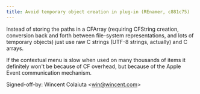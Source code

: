 ```yaml
---
title: Avoid temporary object creation in plug-in (REnamer, c881c75)
---
```


Instead of storing the paths in a CFArray (requiring CFString creation, conversion back and forth between file-system representations, and lots of temporary objects) just use raw C strings (UTF-8 strings, actually) and C arrays.

If the contextual menu is slow when used on many thousands of items it definitely won't be because of CF overhead, but because of the Apple Event communication mechanism.

Signed-off-by: Wincent Colaiuta &lt;win@wincent.com&gt;

